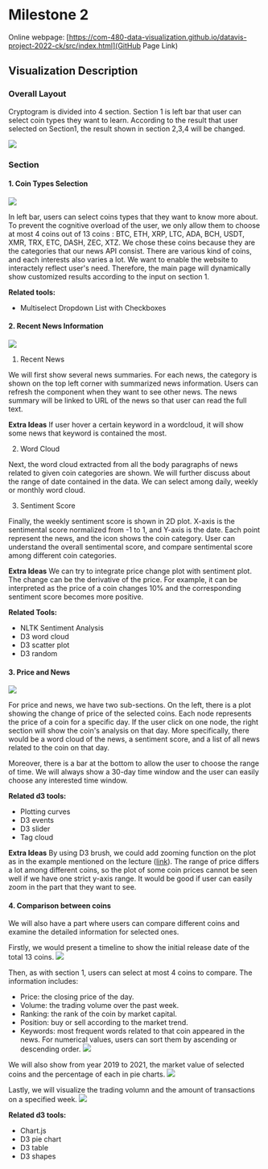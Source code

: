 # Milestone 2

Online webpage: [https://com-480-data-visualization.github.io/datavis-project-2022-ck/src/index.html](GitHub Page Link)

## Visualization Description

### Overall Layout
Cryptogram is divided into 4 section. Section 1 is left bar that user can select coin types they want to learn. According to the result that user selected on Section1, the result shown in section 2,3,4 will be changed.

![](https://i.imgur.com/0HKzxER.png)

### Section
#### 1. Coin Types Selection
![](https://i.imgur.com/f0sDSnz.png)

In left bar, users can select coins types that they want to know more about. To prevent the cognitive overload of the user, we only allow them to choose at most 4 coins out of 13 coins : BTC, ETH, XRP, LTC, ADA, BCH, USDT, XMR, TRX, ETC, DASH, ZEC, XTZ. We chose these coins because they are the categories that our news API consist. There are various kind of coins, and each interests also varies a lot. We want to enable the website to interactely reflect user's need. Therefore, the main page will dynamically show customized results according to the input on section 1. 

**Related tools:**
* Multiselect Dropdown List with Checkboxes
    

#### 2. Recent News Information
![](https://i.imgur.com/yT1cIvk.png)
1. Recent News

We will first show several news summaries. For each news, the category is shown on the top left corner with summarized news information. Users can refresh the component when they want to see other news. The news summary will be linked to URL of the news so that user can read the full text.


**Extra Ideas**
If user hover a certain keyword in a wordcloud, it will show some news that keyword is contained the most.

2. Word Cloud

Next, the word cloud extracted from all the body paragraphs of news related to given coin categories are shown. We will further discuss about the range of date contained in the data. We can select among daily, weekly or monthly word cloud.

3. Sentiment Score

Finally, the weekly sentiment score is shown in 2D plot. X-axis is the sentimental score normalized from -1 to 1, and Y-axis is the date. Each point represent the news, and the icon shows the coin category. User can understand the overall sentimental score, and compare sentimental score among different coin categories.

**Extra Ideas**
We can try to integrate price change plot with sentiment plot. The change can be the derivative of the price. For example, it can be interpreted as the price of a coin changes 10% and the corresponding sentiment score becomes more positive.

**Related Tools:**
* NLTK Sentiment Analysis
* D3 word cloud
* D3 scatter plot
* D3 random

#### 3. Price and News 
![](https://i.imgur.com/jLi87M3.png)

For price and news, we have two sub-sections. On the left, there is a plot showing the change of price of the selected coins. Each node represents the price of a coin for a specific day. If the user click on one node, the right section will show the coin's analysis on that day. More specifically, there would be a word cloud of the news, a sentiment score, and a list of all news related to the coin on that day.

Moreover, there is a bar at the bottom to allow the user to choose the range of time. We will always show a 30-day time window and the user can easily choose any interested time window.

**Related d3 tools:**

- Plotting curves
- D3 events
- D3 slider
- Tag cloud

**Extra Ideas**
By using D3 brush, we could add zooming function on the plot as in the example mentioned on the lecture ([link](https://bl.ocks.org/mbostock/f48fcdb929a620ed97877e4678ab15e6)). The range of price differs a lot among different coins, so the plot of some coin prices cannot be seen well if we have one strict y-axis range. It would be good if user can easily zoom in the part that they want to see.

#### 4. Comparison between coins
We will also have a part where users can compare different coins and examine the detailed information for selected ones. 

Firstly, we would present a timeline to show the initial release date of the total 13 coins.
![](https://i.imgur.com/E5j4HYd.png)

Then, as with section 1, users can select at most 4 coins to compare. The information includes:
- Price: the closing price of the day.
- Volume: the trading volume over the past week.
- Ranking: the rank of the coin by market capital.
- Position: buy or sell according to the market trend.
- Keywords: most frequent words related to that coin appeared in the news.
For numerical values, users can sort them by ascending or descending order.
![](https://i.imgur.com/GpnaamC.png)


We will also show from year 2019 to 2021, the market value of selected coins and the percentage of each in pie charts.
![](https://i.imgur.com/voAdE9e.png)

Lastly, we will visualize the trading volumn and the amount of transactions on a specified week.
![](https://i.imgur.com/PQQfEIh.png)

**Related d3 tools:**

- Chart.js
- D3 pie chart
- D3 table
- D3 shapes